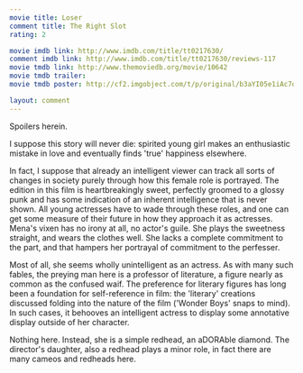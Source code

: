 ```yaml
---
movie title: Loser
comment title: The Right Slot
rating: 2

movie imdb link: http://www.imdb.com/title/tt0217630/
comment imdb link: http://www.imdb.com/title/tt0217630/reviews-117
movie tmdb link: http://www.themoviedb.org/movie/10642
movie tmdb trailer: 
movie tmdb poster: http://cf2.imgobject.com/t/p/original/b3aYI05e1iAc7ouFeBpSUQADxsi.jpg

layout: comment
---
```


Spoilers herein.

I suppose this story will never die: spirited young girl makes an enthusiastic mistake in love and eventually finds 'true' happiness elsewhere.

In fact, I suppose that already an intelligent viewer can track all sorts of changes in society purely through how this female role is portrayed. The edition in this film is heartbreakingly sweet, perfectly groomed to a glossy punk and has some indication of an inherent intelligence that is never shown. All young actresses have to wade through these roles, and one can get some measure of their future in how they approach it as actresses. Mena's vixen has no irony at all, no actor's guile. She plays the sweetness straight, and wears the clothes well. She lacks a complete commitment to the part, and that hampers her portrayal of commitment to the perfesser.

Most of all, she seems wholly unintelligent as an actress. As with many such fables, the preying man here is a professor of literature, a figure nearly as common as the confused waif. The preference for literary figures has long been a foundation for self-reference in film: the 'literary' creations discussed folding into the nature of the film ('Wonder Boys' snaps to mind). In such cases, it behooves an intelligent actress to display some annotative display outside of her character. 

Nothing here. Instead, she is a simple redhead, an aDORAble diamond. The director's daughter, also a redhead plays a minor role, in fact there are many cameos and redheads here.